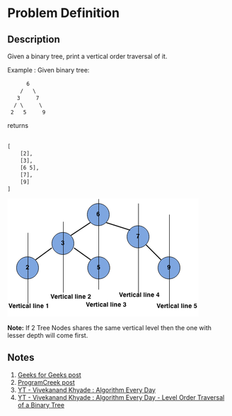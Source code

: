 # Problem Definition

## Description

Given a binary tree, print a vertical order traversal of it.

Example :
Given binary tree:

```plaintext
      6
    /   \
   3     7
  / \     \
 2   5     9
 ```

returns

```plaintext

[
    [2],
    [3],
    [6 5],
    [7],
    [9]
]

```

![alt text](img1.png "example")

**Note:** If 2 Tree Nodes shares the same vertical level then the one with lesser depth will come first.

## Notes

1. [Geeks for Geeks post](https://www.geeksforgeeks.org/print-binary-tree-vertical-order/)
1. [ProgramCreek post](https://www.programcreek.com/2014/04/leetcode-binary-tree-vertical-order-traversal-java/)
1. [YT - Vivekanand Khyade : Algorithm Every Day](https://www.youtube.com/watch?v=PQKkr036wRc)
1. [YT - Vivekanand Khyade : Algorithm Every Day - Level Order Traversal of a Binary Tree](https://www.youtube.com/watch?v=NjdOhYKjFrU)
